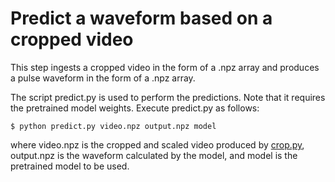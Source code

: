 # Predict a waveform based on a cropped video

This step ingests a cropped video in the form of a .npz array and produces a pulse waveform in the form of a .npz array.

The script predict.py is used to perform the predictions. Note that it requires the pretrained model weights. Execute predict.py as follows:

```shell
$ python predict.py video.npz output.npz model
```

where video.npz is the cropped and scaled video produced by [crop.py](../crop/), output.npz is the waveform calculated by the model, and model is the pretrained model to be used.
